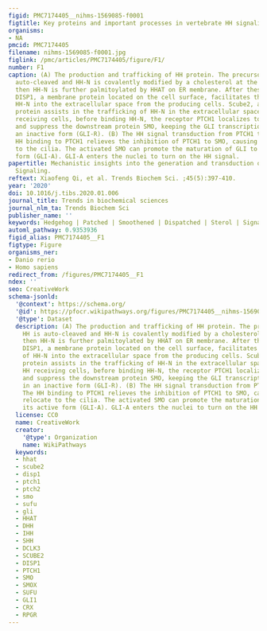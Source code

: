 ```yaml
---
figid: PMC7174405__nihms-1569085-f0001
figtitle: Key proteins and important processes in vertebrate HH signaling pathway
organisms:
- NA
pmcid: PMC7174405
filename: nihms-1569085-f0001.jpg
figlink: /pmc/articles/PMC7174405/figure/F1/
number: F1
caption: (A) The production and trafficking of HH protein. The precursor of HH is
  auto-cleaved and HH-N is covalently modified by a cholesterol at the C-terminus;
  then HH-N is further palmitoylated by HHAT on ER membrane. After these processes,
  DISP1, a membrane protein located on the cell surface, facilitates the release of
  HH-N into the extracellular space from the producing cells. Scube2, an extracellular
  protein assists in the trafficking of HH-N in the extracellular space. In the HH
  receiving cells, before binding HH-N, the receptor PTCH1 localizes to the cilia
  and suppress the downstream protein SMO, keeping the GLI transcription factors in
  an inactive form (GLI-R). (B) The HH signal transduction from PTCH1 to SMO. The
  HH binding to PTCH1 relieves the inhibition of PTCH1 to SMO, causing SMO to relocate
  to the cilia. The activated SMO can promote the maturation of GLI to its active
  form (GLI-A). GLI-A enters the nuclei to turn on the HH signal.
papertitle: Mechanistic insights into the generation and transduction of Hedgehog
  Signaling.
reftext: Xiaofeng Qi, et al. Trends Biochem Sci. ;45(5):397-410.
year: '2020'
doi: 10.1016/j.tibs.2020.01.006
journal_title: Trends in biochemical sciences
journal_nlm_ta: Trends Biochem Sci
publisher_name: ''
keywords: Hedgehog | Patched | Smoothened | Dispatched | Sterol | Signal transduction
automl_pathway: 0.9353936
figid_alias: PMC7174405__F1
figtype: Figure
organisms_ner:
- Danio rerio
- Homo sapiens
redirect_from: /figures/PMC7174405__F1
ndex: ''
seo: CreativeWork
schema-jsonld:
  '@context': https://schema.org/
  '@id': https://pfocr.wikipathways.org/figures/PMC7174405__nihms-1569085-f0001.html
  '@type': Dataset
  description: (A) The production and trafficking of HH protein. The precursor of
    HH is auto-cleaved and HH-N is covalently modified by a cholesterol at the C-terminus;
    then HH-N is further palmitoylated by HHAT on ER membrane. After these processes,
    DISP1, a membrane protein located on the cell surface, facilitates the release
    of HH-N into the extracellular space from the producing cells. Scube2, an extracellular
    protein assists in the trafficking of HH-N in the extracellular space. In the
    HH receiving cells, before binding HH-N, the receptor PTCH1 localizes to the cilia
    and suppress the downstream protein SMO, keeping the GLI transcription factors
    in an inactive form (GLI-R). (B) The HH signal transduction from PTCH1 to SMO.
    The HH binding to PTCH1 relieves the inhibition of PTCH1 to SMO, causing SMO to
    relocate to the cilia. The activated SMO can promote the maturation of GLI to
    its active form (GLI-A). GLI-A enters the nuclei to turn on the HH signal.
  license: CC0
  name: CreativeWork
  creator:
    '@type': Organization
    name: WikiPathways
  keywords:
  - hhat
  - scube2
  - disp1
  - ptch1
  - ptch2
  - smo
  - sufu
  - gli
  - HHAT
  - DHH
  - IHH
  - SHH
  - DCLK3
  - SCUBE2
  - DISP1
  - PTCH1
  - SMO
  - SMOX
  - SUFU
  - GLI1
  - CRX
  - RPGR
---
```

